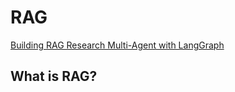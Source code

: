 # RAG

[Building RAG Research Multi-Agent with LangGraph](https://ai.gopubby.com/building-rag-research-multi-agent-with-langgraph-1bd47acac69f)

## What is RAG?
